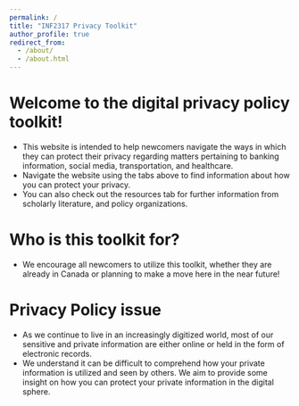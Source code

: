 ```yaml
---
permalink: /
title: "INF2317 Privacy Toolkit"
author_profile: true
redirect_from: 
  - /about/
  - /about.html
---
```


# Welcome to the digital privacy policy toolkit!
- This website is intended to help newcomers navigate the ways in which they can protect their privacy regarding matters pertaining to banking information, social media, transportation, and healthcare.
- Navigate the website using the tabs above to find information about how you can protect your privacy.
- You can also check out the resources tab for further information from scholarly literature, and policy organizations.

# Who is this toolkit for?
- We encourage all newcomers to utilize this toolkit, whether they are already in Canada or planning to make a move here in the near future!

# Privacy Policy issue
- As we continue to live in an increasingly digitized world, most of our sensitive and private information are either online or held in the form of electronic records.
- We understand it can be difficult to comprehend how your private information is utilized and seen by others. We aim to provide some insight on how you can protect your private information in the digital sphere.
